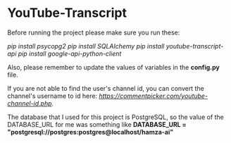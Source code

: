 # YouTube-Transcript

Before running the project please make sure you run these:

_pip install psycopg2
pip install SQLAlchemy
pip install youtube-transcript-api
pip install google-api-python-client_

Also, please remember to update the values of variables in the **config.py** file.

If you are not able to find the user's channel id, you can convert the channel's username to id here: _https://commentpicker.com/youtube-channel-id.php._

The database that I used for this project is PostgreSQL, so the value of the DATABASE_URL for me was something like **DATABASE_URL = "postgresql://postgres:postgres@localhost/hamza-ai"**
